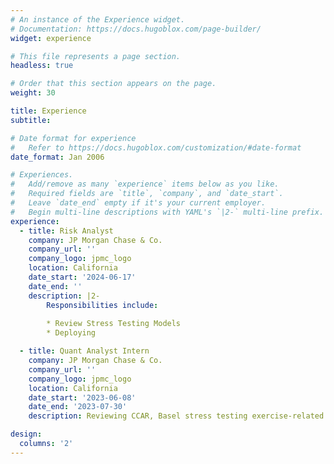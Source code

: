 ```yaml
---
# An instance of the Experience widget.
# Documentation: https://docs.hugoblox.com/page-builder/
widget: experience

# This file represents a page section.
headless: true

# Order that this section appears on the page.
weight: 30

title: Experience
subtitle:

# Date format for experience
#   Refer to https://docs.hugoblox.com/customization/#date-format
date_format: Jan 2006

# Experiences.
#   Add/remove as many `experience` items below as you like.
#   Required fields are `title`, `company`, and `date_start`.
#   Leave `date_end` empty if it's your current employer.
#   Begin multi-line descriptions with YAML's `|2-` multi-line prefix.
experience:
  - title: Risk Analyst
    company: JP Morgan Chase & Co.
    company_url: ''
    company_logo: jpmc_logo
    location: California
    date_start: '2024-06-17'
    date_end: ''
    description: |2-
        Responsibilities include:
        
        * Review Stress Testing Models
        * Deploying

  - title: Quant Analyst Intern
    company: JP Morgan Chase & Co.
    company_url: ''
    company_logo: jpmc_logo
    location: California
    date_start: '2023-06-08'
    date_end: '2023-07-30'
    description: Reviewing CCAR, Basel stress testing exercise-related quantitative models in the Commercial Real Estate Sector

design:
  columns: '2'
---
```

